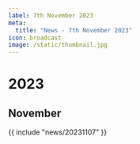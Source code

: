 ```yaml
---
label: 7th November 2023
meta:
  title: "News - 7th November 2023"
icon: broadcast
image: /static/thumbnail.jpg
---
```


# 2023
## November

{{ include "news/20231107" }}